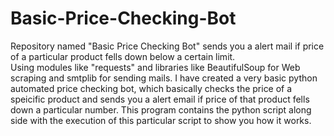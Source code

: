 # Basic-Price-Checking-Bot
Repository named "Basic Price Checking Bot" sends you a alert mail if price of a particular product fells down below a certain limit.  
Using modules like "requests" and libraries like BeautifulSoup for Web scraping and smtplib for sending mails. I have created a very basic python automated price checking bot, which basically checks the price of a speicific product and sends you a alert email if price of that product fells down a particular number.
This program contains the python script along side with the execution of this particular script to show you how it works.
